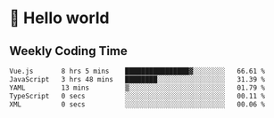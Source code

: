 # 🍻 Hello world

## Weekly Coding Time
<!--START_SECTION:waka-->

```txt
Vue.js       8 hrs 5 mins    ████████████████▓░░░░░░░░   66.61 %
JavaScript   3 hrs 48 mins   ████████░░░░░░░░░░░░░░░░░   31.39 %
YAML         13 mins         ▒░░░░░░░░░░░░░░░░░░░░░░░░   01.79 %
TypeScript   0 secs          ░░░░░░░░░░░░░░░░░░░░░░░░░   00.11 %
XML          0 secs          ░░░░░░░░░░░░░░░░░░░░░░░░░   00.06 %
```

<!--END_SECTION:waka-->
